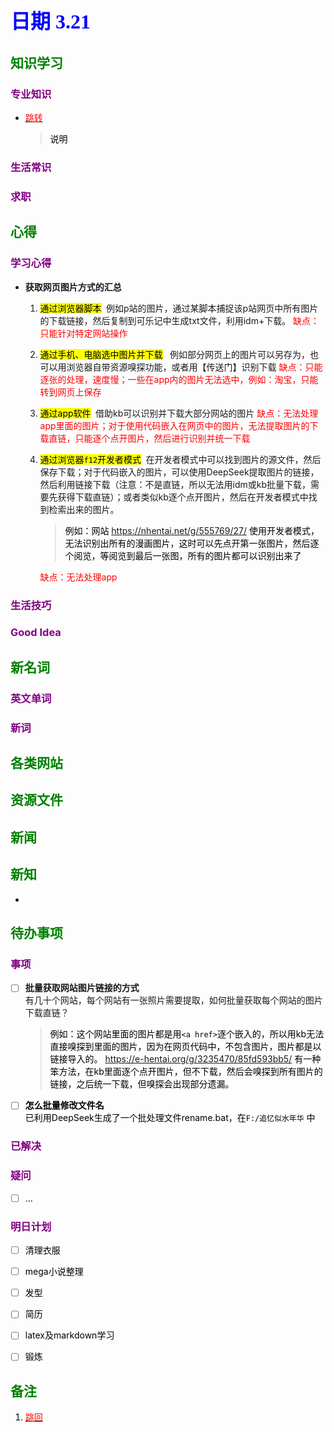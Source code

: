 ## <font color = blue face=楷体 size=6>日期 3.21 </font>

## <font color = green>知识学习 </font>
### <font color = purple>专业知识 </font>
+ <a id = "01-1">  [<font color = red>跳转</font>](#01-2)
   > <font color = o> 说明 </font>
### <font color = purple>生活常识 </font>

### <font color = purple>求职 </font>



## <font color = green>心得 </font>
### <font color = purple>学习心得 </font>
+ **获取网页图片方式的汇总**  
	1. <mark>通过浏览器脚本</mark> $\;$例如p站的图片，通过某脚本捕捉该p站网页中所有图片的下载链接，然后复制到可乐记中生成txt文件，利用idm+下载。
	<font color = red>缺点：只能针对特定网站操作 </font> 
	2. <mark>通过手机、电脑选中图片并下载</mark> $\;$ 例如部分网页上的图片可以另存为，也可以用浏览器自带资源嗅探功能，或者用【传送门】识别下载
	<font color = red>缺点：只能逐张的处理，速度慢；一些在app内的图片无法选中，例如：淘宝，只能转到网页上保存 </font>
	3. <mark>通过app软件</mark>$\;$ 借助kb可以识别并下载大部分网站的图片
	<font color = red>缺点：无法处理app里面的图片；对于使用代码嵌入在网页中的图片，无法提取图片的下载直链，只能逐个点开图片，然后进行识别并统一下载 </font>
	4. <mark>通过浏览器`f12`开发者模式</mark>$\;$ 在开发者模式中可以找到图片的源文件，然后保存下载；对于代码嵌入的图片，可以使用DeepSeek提取图片的链接，然后利用链接下载（注意：不是直链，所以无法用idm或kb批量下载，需要先获得下载直链）；或者类似kb逐个点开图片，然后在开发者模式中找到检索出来的图片。
		> <font  color = o>例如：网站	https://nhentai.net/g/555769/27/ 使用开发者模式，无法识别出所有的漫画图片，这时可以先点开第一张图片，然后逐个阅览，等阅览到最后一张图，所有的图片都可以识别出来了</font>
		
		<font color = red>缺点：无法处理app </font>
### <font color = purple>生活技巧 </font>

### <font color = purple>Good Idea </font>



## <font color = green>新名词 </font>
### <font color = purple>英文单词 </font>
### <font color = purple>新词 </font>



## <font color = green>各类网站 </font>


## <font color = green>资源文件 </font>


## <font color = green>新闻 </font>


## <font color = green>新知 </font>
+ 

## <font color = green>待办事项 </font>
### <font color = purple>事项 </font>
- [ ] **批量获取网站图片链接的方式**  
	有几十个网站，每个网站有一张照片需要提取，如何批量获取每个网站的图片下载直链？
	> <font color = o> 例如：这个网站里面的图片都是用`<a href>`逐个嵌入的，所以用kb无法直接嗅探到里面的图片，因为在网页代码中，不包含图片，图片都是以链接导入的。 https://e-hentai.org/g/3235470/85fd593bb5/ </font>
	<font color = o>有一种笨方法，在kb里面逐个点开图片，但不下载，然后会嗅探到所有图片的链接，之后统一下载，但嗅探会出现部分遗漏。

- [ ] **怎么批量修改文件名**  
	已利用DeepSeek生成了一个批处理文件rename.bat，在`F:/追忆似水年华` 中
### <font color = purple>已解决 </font>
### <font color = purple>疑问 </font>
- [ ] ...
### <font color = purple>明日计划 </font>
- [ ] 清理衣服
- [ ] mega小说整理
- [ ] 发型
- [ ] 简历
- [ ] latex及markdown学习
- [ ] 锻炼


## <font color = green>备注 </font>
  1. <a id ="01-2">[<font color = red>跳回</font>](#01-1)

<!--stackedit_data:
eyJoaXN0b3J5IjpbLTE5Mzk1Mjg5NjgsLTc4OTg2Mzg4LDQ3Nj
M2MDU1NiwtMTMwMjc3NTEyMSwtMTAzNjU5OTk5MiwtMjcwODIz
MzgxLDE5MjMyMjI0NzcsMTIzNjkzNjgyNiwxOTcyMzA3NzU4LD
kyMzg3MTA0NCw3ODk3MjQ1MzksLTEwNjA2OTY2NjEsLTEwODI0
MDAzNDMsNjYwODAyNDg3LC0zMjA0NjI5ODIsLTE2MzAxMTk0NT
BdfQ==
-->